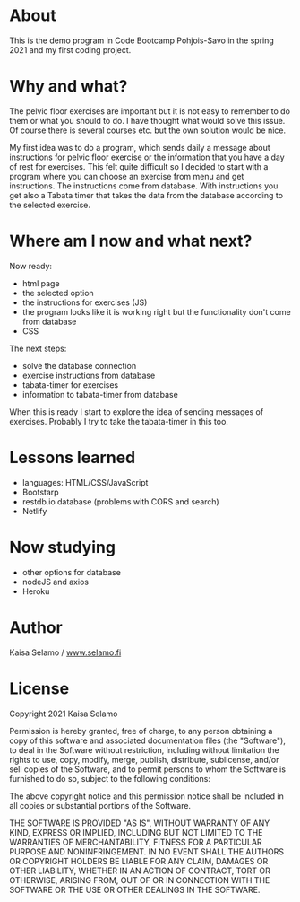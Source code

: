 # About

This is the demo program in Code Bootcamp Pohjois-Savo in the spring 2021 and my first coding project.

# Why and what?

The pelvic floor exercises are important but it is not easy to remember to do them or what you should to do. I have thought what would solve this issue. Of course there is several courses etc. but the own solution would be nice.

My first idea was to do a program, which sends daily a message about instructions for pelvic floor exercise or the information that you have a day of rest for exercises. This felt quite difficult so I decided to start with a program where you can choose an exercise from menu and get instructions. The instructions come from database. With instructions you get also a Tabata timer that takes the data from the database according to the selected exercise.

# Where am I now and what next?

Now ready:

- html page
- the selected option
- the instructions for exercises (JS)
- the program looks like it is working right but the functionality don't come from database
- CSS

The next steps:

- solve the database connection
- exercise instructions from database
- tabata-timer for exercises
- information to tabata-timer from database

When this is ready I start to explore the idea of sending messages of exercises. Probably I try to take the tabata-timer in this too.

# Lessons learned

- languages: HTML/CSS/JavaScript
- Bootstarp
- restdb.io database (problems with CORS and search)
- Netlify

# Now studying

- other options for database
- nodeJS and axios
- Heroku

# Author

Kaisa Selamo / www.selamo.fi

# License

Copyright 2021 Kaisa Selamo

Permission is hereby granted, free of charge, to any person obtaining a copy of this software and associated documentation files (the "Software"), to deal in the Software without restriction, including without limitation the rights to use, copy, modify, merge, publish, distribute, sublicense, and/or sell copies of the Software, and to permit persons to whom the Software is furnished to do so, subject to the following conditions:

The above copyright notice and this permission notice shall be included in all copies or substantial portions of the Software.

THE SOFTWARE IS PROVIDED "AS IS", WITHOUT WARRANTY OF ANY KIND, EXPRESS OR IMPLIED, INCLUDING BUT NOT LIMITED TO THE WARRANTIES OF MERCHANTABILITY, FITNESS FOR A PARTICULAR PURPOSE AND NONINFRINGEMENT. IN NO EVENT SHALL THE AUTHORS OR COPYRIGHT HOLDERS BE LIABLE FOR ANY CLAIM, DAMAGES OR OTHER LIABILITY, WHETHER IN AN ACTION OF CONTRACT, TORT OR OTHERWISE, ARISING FROM, OUT OF OR IN CONNECTION WITH THE SOFTWARE OR THE USE OR OTHER DEALINGS IN THE SOFTWARE.
